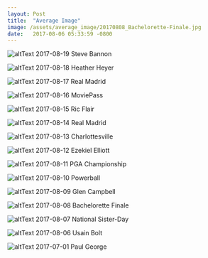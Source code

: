 ```yaml
---
layout: Post
title:  "Average Image"
image: /assets/average_image/20170808_Bachelorette-Finale.jpg
date:   2017-08-06 05:33:59 -0800
---
```


![altText](/assets/average_image/20170819_Steve-Bannon.jpg)
2017-08-19 Steve Bannon

![altText](/assets/average_image/20170818_Heather-Heyer.jpg)
2017-08-18 Heather Heyer

![altText](/assets/average_image/20170817_Real-Madrid.jpg)
2017-08-17 Real Madrid

![altText](/assets/average_image/20170816_MoviePass.jpg)
2017-08-16 MoviePass

![altText](/assets/average_image/20170815_Ric-Flair.jpg)
2017-08-15 Ric Flair

![altText](/assets/average_image/20170814_Real-Madrid.jpg)
2017-08-14 Real Madrid

![altText](/assets/average_image/20170813_Charlottesville.jpg)
2017-08-13 Charlottesville

![altText](/assets/average_image/20170812_Ezekiel-Elliott.jpg)
2017-08-12 Ezekiel Elliott

![altText](/assets/average_image/20170811_PGA-Championship.jpg)
2017-08-11 PGA Championship

![altText](/assets/average_image/20170810_Powerball.jpg)
2017-08-10 Powerball

![altText](/assets/average_image/20170809_Glen-Campbell.jpg)
2017-08-09 Glen Campbell

![altText](/assets/average_image/20170808_Bachelorette-Finale.jpg)
2017-08-08 Bachelorette Finale

![altText](/assets/average_image/20170807_National-Sister-Day.jpg)
2017-08-07 National Sister-Day

![altText](/assets/average_image/20170806_Usain-Bolt.jpg)
2017-08-06 Usain Bolt

![altText](/assets/average_image/20170701_Paul-George.jpg)
2017-07-01 Paul George
